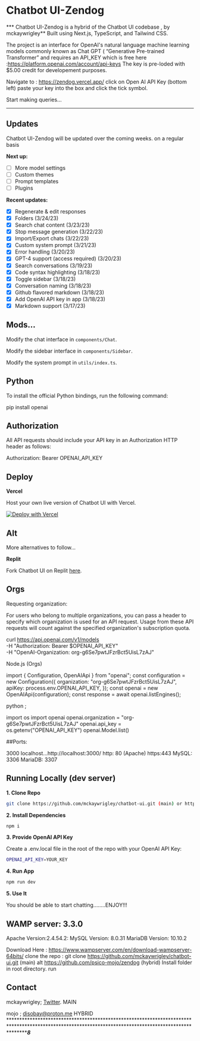 # Chatbot UI-Zendog

*** Chatbot UI-Zendog is a hybrid of the Chatbot UI codebase , 
    by mckaywrigley**
Built using Next.js, TypeScript, and Tailwind CSS.

The project is an interface for OpenAI's natural language machine learning models commonly known as Chat GPT ( “Generative Pre-trained Transformer”
and requires an API_KEY which is free here :https://platform.openai.com/account/api-keys
The key is pre-loded with $5.00 credit for developement purposes.

Navigate to : https://zendog.vercel.app/ 
click on Open AI API Key (bottom left) paste your key into the box and click the tick symbol.

Start making queries...

****************************************************************************************************************************************************************************

## Updates

Chatbot UI-Zendog will be updated over the coming weeks.
on a regular basis

**Next up:**

- [ ] More model settings
- [ ] Custom themes
- [ ] Prompt templates
- [ ] Plugins

**Recent updates:**

- [x] Regenerate & edit responses
- [x] Folders (3/24/23)
- [x] Search chat content (3/23/23)
- [x] Stop message generation (3/22/23)
- [x] Import/Export chats (3/22/23)
- [x] Custom system prompt (3/21/23)
- [x] Error handling (3/20/23)
- [x] GPT-4 support (access required) (3/20/23)
- [x] Search conversations (3/19/23)
- [x] Code syntax highlighting (3/18/23)
- [x] Toggle sidebar (3/18/23)
- [x] Conversation naming (3/18/23)
- [x] Github flavored markdown (3/18/23)
- [x] Add OpenAI API key in app (3/18/23)
- [x] Markdown support (3/17/23)

## Mods...

Modify the chat interface in `components/Chat`.

Modify the sidebar interface in `components/Sidebar`.

Modify the system prompt in `utils/index.ts`.

## Python

To install the official Python bindings, run the following command:

pip install openai

## Authorization

All API requests should include your API key in an Authorization HTTP header as follows:

Authorization: Bearer OPENAI_API_KEY

## Deploy

**Vercel**

Host your own live version of Chatbot UI with Vercel.

[![Deploy with Vercel](https://vercel.com/button)](https://vercel.com/new/clone?repository-url=https%3A%2F%2Fgithub.com%2Fmckaywrigley%2Fchatbot-ui)

## Alt

More alternatives to follow...

**Replit**

Fork Chatbot UI on Replit [here](https://replit.com/@MckayWrigley/chatbot-ui-pro?v=1).

## Orgs

Requesting organization: 

For users who belong to multiple organizations, you can pass a header to specify which organization is used for an API request. Usage from these API requests will count against the specified organization's subscription quota.

curl https://api.openai.com/v1/models \
  -H "Authorization: Bearer $OPENAI_API_KEY" \
  -H "OpenAI-Organization: org-g6Se7pwtJFzrBct5UisL7zAJ"
  
  
  Node.js (Orgs)
  
  import { Configuration, OpenAIApi } from "openai";
const configuration = new Configuration({
    organization: "org-g6Se7pwtJFzrBct5UisL7zAJ",
    apiKey: process.env.OPENAI_API_KEY,
});
const openai = new OpenAIApi(configuration);
const response = await openai.listEngines();

python ; 

import os
import openai
openai.organization = "org-g6Se7pwtJFzrBct5UisL7zAJ"
openai.api_key = os.getenv("OPENAI_API_KEY")
openai.Model.list()

##Ports:

3000 localhost...http://localhost:3000/
http: 80  (Apache)
https:443
MySQL: 3306
MariaDB: 3307 
 
## Running Locally (dev server) 

**1. Clone Repo**

```bash
git clone https://github.com/mckaywrigley/chatbot-ui.git (main) or https://github.com/psico-mojo/zendog (hybrid)
```

**2. Install Dependencies**

```bash
npm i  
```

**3. Provide OpenAI API Key**

Create a .env.local file in the root of the repo with your OpenAI API Key:

```bash
OPENAI_API_KEY=YOUR_KEY
```

**4. Run App**

```bash
npm run dev
```

**5. Use It**

You should be able to start chatting........ENJOY!!!

## WAMP server: 3.3.0
Apache Version:2.4.54.2:
MySQL Version:
8.0.31 
MariaDB Version:
10.10.2

Download Here : https://www.wampserver.com/en/download-wampserver-64bits/
clone the repo : git clone https://github.com/mckaywrigley/chatbot-ui.git (main) alt  https://github.com/psico-mojo/zendog (hybrid)
Install folder in root directory.
run

## Contact

mckaywrigley; [Twitter](https://twitter.com/mckaywrigley). MAIN

mojo ; disobay@proton.me     HYBRID
***************************************************************************************************************************************************************8********* 
